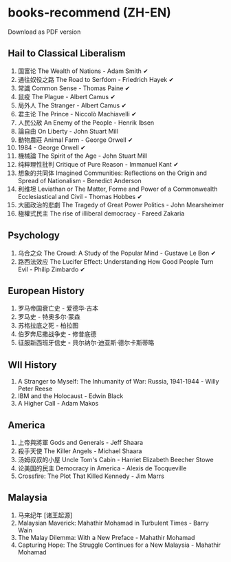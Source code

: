 # books-recommend (ZH-EN)
Download as PDF version

## Hail to Classical Liberalism 
1. 国富论 The Wealth of Nations - Adam Smith  ✔
2. 通往奴役之路 The Road to Serfdom - Friedrich Hayek  ✔
3. 常識 Common Sense - Thomas Paine  ✔
4. 鼠疫 The Plague - Albert Camus  ✔
5. 局外人 The Stranger - Albert Camus  ✔
6. 君主论 The Prince - Niccolò Machiavelli   ✔
7. 人民公敌 An Enemy of the People - Henrik Ibsen 
8.  論自由 On Liberty - John Stuart Mill  
9.  動物農莊 Animal Farm - George Orwell  ✔
10. 1984 - George Orwell  ✔
11. 機械論 The Spirit of the Age - John Stuart Mill
12. 纯粹理性批判 Critique of Pure Reason - Immanuel Kant  ✔
13. 想象的共同体 Imagined Communities: Reflections on the Origin and Spread of Nationalism - Benedict Anderson  
14. 利维坦 Leviathan or The Matter, Forme and Power of a Commonwealth Ecclesiastical and Civil - Thomas Hobbes  ✔
15. 大國政治的悲劇 The Tragedy of Great Power Politics - John Mearsheimer
16. 極權式民主 The rise of illiberal democracy - Fareed Zakaria 

## Psychology
1. 乌合之众 The Crowd: A Study of the Popular Mind - Gustave Le Bon  ✔
2. 路西法效应 The Lucifer Effect: Understanding How Good People Turn Evil - Philip Zimbardo  ✔

## European History
1. 罗马帝国衰亡史 - 爱德华·吉本
2. 罗马史 - 特奥多尔·蒙森 
3. 苏格拉底之死 - 柏拉图
4. 伯罗奔尼撒战争史 - 修昔底德
5. 征服新西班牙信史 - 貝尔纳尔·迪亚斯·德尔卡斯蒂略

## WII History
1. A Stranger to Myself: The Inhumanity of War: Russia, 1941-1944 - Willy Peter Reese
2. IBM and the Holocaust - Edwin Black
3. A Higher Call - Adam Makos

## America
1. 上帝與將軍 Gods and Generals - Jeff Shaara
2. 殺手天使 The Killer Angels - Michael Shaara
3. 汤姆叔叔的小屋 Uncle Tom's Cabin - Harriet Elizabeth Beecher Stowe
4. 论美国的民主 Democracy in America - Alexis de Tocqueville
5. Crossfire: The Plot That Killed Kennedy - Jim Marrs

## Malaysia 
1. 马来纪年 [诸王起源]
2. Malaysian Maverick: Mahathir Mohamad in Turbulent Times - 	Barry Wain 
3. The Malay Dilemma: With a New Preface - Mahathir Mohamad
4. Capturing Hope: The Struggle Continues for a New Malaysia - Mahathir Mohamad
